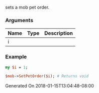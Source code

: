 sets a mob pet order.
### Arguments
**Name**|**Type**|**Description**
:---|:---|:---
i||

### Example

```perl
my $i = 1;

$mob->SetPetOrder($i); # Returns void
```


Generated On 2018-01-15T13:04:48-08:00